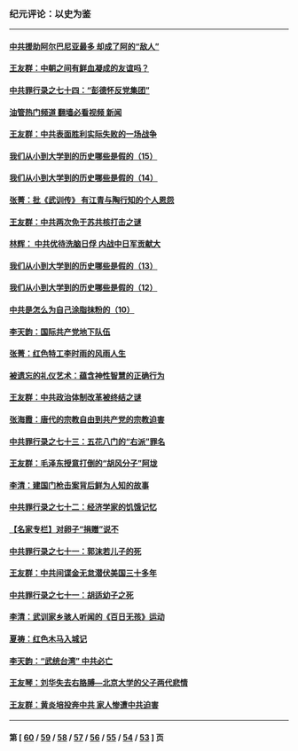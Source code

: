 ### 纪元评论：以史为鉴
---
#### [中共援助阿尔巴尼亚最多 却成了阿的“敌人”](../../pages/nsc1028/n13675049.md?03270330) 
#### [王友群：中朝之间有鲜血凝成的友谊吗？](../../pages/nsc1028/n13660401.md?03270330) 
#### [中共罪行录之七十四：“彭德怀反党集团”](../../pages/nsc1028/n13655741.md?03270330) 
#### [油管热门频道 翻墙必看视频 新闻](ok?03270330)
#### [王友群：中共表面胜利实际失败的一场战争](../../pages/nsc1028/n13643934.md?03270330) 
#### [我们从小到大学到的历史哪些是假的（15）](../../pages/nsc1028/n13632791.md?03270330) 
#### [我们从小到大学到的历史哪些是假的（14）](../../pages/nsc1028/n13630207.md?03270330) 
#### [张菁：批《武训传》 有江青与陶行知的个人恩怨](../../pages/nsc1028/n13629055.md?03270330) 
#### [王友群：中共两次免于苏共核打击之谜](../../pages/nsc1028/n13624529.md?03270330) 
#### [林辉： 中共优待洗脑日俘 内战中日军贡献大](../../pages/nsc1028/n13624644.md?03270330) 
#### [我们从小到大学到的历史哪些是假的（13）](../../pages/nsc1028/n13623863.md?03270330) 
#### [我们从小到大学到的历史哪些是假的（12）](../../pages/nsc1028/n13619491.md?03270330) 
#### [中共是怎么为自己涂脂抹粉的（10）](../../pages/nsc1028/n13615970.md?03270330) 
#### [李天韵：国际共产党地下队伍](../../pages/nsc1028/n13611808.md?03270330) 
#### [张菁：红色特工李时雨的风雨人生](../../pages/nsc1028/n13609187.md?03270330) 
#### [被遗忘的礼仪艺术：蕴含神性智慧的正确行为](../../pages/nsc1028/n13607119.md?03270330) 
#### [王友群：中共政治体制改革被终结之谜](../../pages/nsc1028/n13606004.md?03270330) 
#### [张海霞：唐代的宗教自由到共产党的宗教迫害](../../pages/nsc1028/n13604693.md?03270330) 
#### [中共罪行录之七十三：五花八门的“右派”罪名](../../pages/nsc1028/n13598550.md?03270330) 
#### [王友群：毛泽东授意打倒的“胡风分子”阿垅](../../pages/nsc1028/n13592541.md?03270330) 
#### [李清：建国门枪击案背后鲜为人知的故事](../../pages/nsc1028/n13589079.md?03270330) 
#### [中共罪行录之七十二：经济学家的饥饿记忆](../../pages/nsc1028/n13586930.md?03270330) 
#### [【名家专栏】对卵子“捐赠”说不](../../pages/nsc1028/n13581506.md?03270330) 
#### [中共罪行录之七十一：郭沫若儿子的死](../../pages/nsc1028/n13583779.md?03270330) 
#### [王友群：中共间谍金无怠潜伏美国三十多年](../../pages/nsc1028/n13574800.md?03270330) 
#### [中共罪行录之七十一：胡适幼子之死](../../pages/nsc1028/n13575380.md?03270330) 
#### [李清：武训家乡骇人听闻的《百日无孩》运动](../../pages/nsc1028/n13570011.md?03270330) 
#### [夏祷：红色木马入城记](../../pages/nsc1028/n13566468.md?03270330) 
#### [李天韵：“武统台湾” 中共必亡](../../pages/nsc1028/n13531538.md?03270330) 
#### [王友琴：刘华失去右胳膊—北京大学的父子两代悲情](../../pages/nsc1028/n13559130.md?03270330) 
#### [王友群：黄炎培投奔中共 家人惨遭中共迫害](../../pages/nsc1028/n13556189.md?03270330) 

---
#### 第 [ [60](./60.md?03270330) / [59](./59.md?03270330) / [58](./58.md?03270330) / [57](./57.md?03270330) / [56](./56.md?03270330) / [55](./55.md?03270330) / [54](./54.md?03270330) / [53](./53.md?03270330) ] 页
